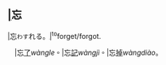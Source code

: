 ## [|]()<span lang=zh-tw>忘</span>

[|]()忘`わす`れる。[|]()<sup>to</sup>forget/forgot.   

　|忘[了]()*wàngle*。|忘[記]()*wàngjì*。|忘[掉]()*wàngdiào*。

